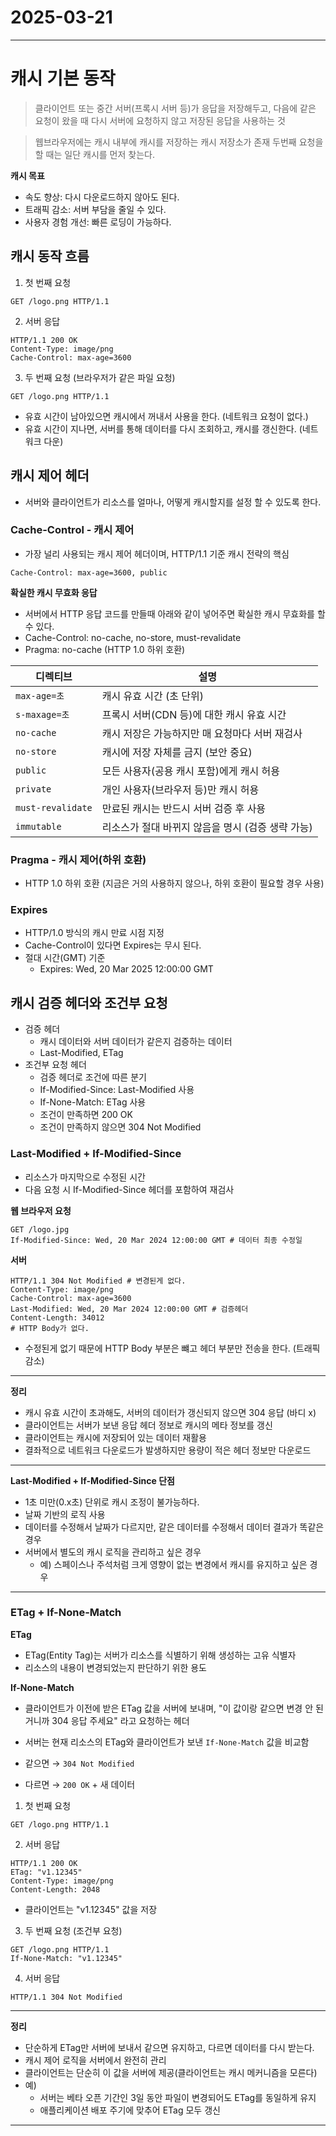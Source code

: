 # 2025-03-21
---

# 캐시 기본 동작
> 클라이언트 또는 중간 서버(프록시 서버 등)가 응답을 저장해두고, 다음에 같은 요청이 왔을 때
다시 서버에 요청하지 않고 저장된 응답을 사용하는 것

> 웹브라우저에는 캐시 내부에 캐시를 저장하는 캐시 저장소가 존재 
두번째 요청을 할 때는 일단 캐시를 먼저 찾는다.

**캐시 목표**
- 속도 향상: 다시 다운로드하지 않아도 된다.
- 트래픽 감소: 서버 부담을 줄일 수 있다.
- 사용자 경험 개선: 빠른 로딩이 가능하다.

## 캐시 동작 흐름
1. 첫 번째 요청
```http request
GET /logo.png HTTP/1.1
```
2. 서버 응답
```http request
HTTP/1.1 200 OK
Content-Type: image/png
Cache-Control: max-age=3600
```

3. 두 번째 요청 (브라우저가 같은 파일 요청)
```http request
GET /logo.png HTTP/1.1
```
- 유효 시간이 남아있으면 캐시에서 꺼내서 사용을 한다. (네트워크 요청이 없다.)
- 유효 시간이 지나면, 서버를 통해 데이터를 다시 조회하고, 캐시를 갱신한다. (네트워크 다운)

## 캐시 제어 헤더
- 서버와 클라이언트가 리소스를 얼마나, 어떻게 캐시할지를 설정 할 수 있도록 한다.

### Cache-Control - 캐시 제어 
- 가장 널리 사용되는 캐시 제어 헤더이며, HTTP/1.1 기준 캐시 전략의 핵심
```http request
Cache-Control: max-age=3600, public
```

**확실한 캐시 무효화 응답**
- 서버에서 HTTP 응답 코드를 만들때 아래와 같이 넣어주면 확실한 캐시 무효화를 할 수 있다. 
- Cache-Control: no-cache, no-store, must-revalidate  
- Pragma: no-cache (HTTP 1.0 하위 호환) 

| 디렉티브 | 설명 |
|----------|------|
| `max-age=초` | 캐시 유효 시간 (초 단위) |
| `s-maxage=초` | 프록시 서버(CDN 등)에 대한 캐시 유효 시간 |
| `no-cache` | 캐시 저장은 가능하지만 매 요청마다 서버 재검사 |
| `no-store` | 캐시에 저장 자체를 금지 (보안 중요) |
| `public` | 모든 사용자(공용 캐시 포함)에게 캐시 허용 |
| `private` | 개인 사용자(브라우저 등)만 캐시 허용 |
| `must-revalidate` | 만료된 캐시는 반드시 서버 검증 후 사용 |
| `immutable` | 리소스가 절대 바뀌지 않음을 명시 (검증 생략 가능) |

### Pragma - 캐시 제어(하위 호환)
- HTTP 1.0 하위 호환 (지금은 거의 사용하지 않으나, 하위 호환이 필요할 경우 사용) 

### Expires 
- HTTP/1.0 방식의 캐시 만료 시점 지정
- Cache-Control이 있다면 Expires는 무시 된다.
- 절대 시간(GMT) 기준
  - Expires: Wed, 20 Mar 2025 12:00:00 GMT

## 캐시 검증 헤더와 조건부 요청 
- 검증 헤더
  - 캐시 데이터와 서버 데이터가 같은지 검증하는 데이터
  - Last-Modified, ETag 
- 조건부 요청 헤더
  - 검증 헤더로 조건에 따른 분기
  - If-Modified-Since: Last-Modified 사용
  - If-None-Match: ETag 사용
  - 조건이 만족하면 200 OK
  - 조건이 만족하지 않으면 304 Not Modified 

### Last-Modified + If-Modified-Since
- 리소스가 마지막으로 수정된 시간
- 다음 요청 시 If-Modified-Since 헤더를 포함하여 재검사

**웹 브라우저 요청**
```http request
GET /logo.jpg
If-Modified-Since: Wed, 20 Mar 2024 12:00:00 GMT # 데이터 최종 수정일
```

**서버**
```http request
HTTP/1.1 304 Not Modified # 변경된게 없다. 
Content-Type: image/png
Cache-Control: max-age=3600
Last-Modified: Wed, 20 Mar 2024 12:00:00 GMT # 검증헤더 
Content-Length: 34012
# HTTP Body가 없다. 
```
- 수정된게 없기 때문에 HTTP Body 부분은 뺴고 헤더 부분만 전송을 한다. (트래픽 감소)

---

**정리**
- 캐시 유효 시간이 초과해도, 서버의 데이터가 갱신되지 않으면 304 응답 (바디 x)
- 클라이언트는 서버가 보낸 응답 헤더 정보로 캐시의 메타 정보를 갱신
- 클라이언트는 캐시에 저장되어 있는 데이터 재활용
- 결좌적으로 네트워크 다운로드가 발생하지만 용량이 적은 헤더 정보만 다운로드

---

**Last-Modified + If-Modified-Since 단점**
- 1초 미만(0.x초) 단위로 캐시 조정이 불가능하다.
- 날짜 기반의 로직 사용
- 데이터를 수정해서 날짜가 다르지만, 같은 데이터를 수정해서 데이터 결과가 똑같은 경우 
- 서버에서 별도의 캐시 로직을 관리하고 싶은 경우
  - 예) 스페이스나 주석처럼 크게 영향이 없는 변경에서 캐시를 유지하고 싶은 경우 
---

### ETag + If-None-Match
**ETag**
- ETag(Entity Tag)는 서버가 리소스를 식별하기 위해 생성하는 고유 식별자
- 리소스의 내용이 변경되었는지 판단하기 위한 용도

**If-None-Match**
- 클라이언트가 이전에 받은 ETag 값을 서버에 보내며, "이 값이랑 같으면 변경 안 된 거니까 304 응답 주세요" 라고 요청하는 헤더

- 서버는 현재 리소스의 ETag와 클라이언트가 보낸 `If-None-Match` 값을 비교함
- 같으면 → `304 Not Modified`
- 다르면 → `200 OK` + 새 데이터

1. 첫 번째 요청
```http request
GET /logo.png HTTP/1.1
```

2. 서버 응답
```http request
HTTP/1.1 200 OK
ETag: "v1.12345"
Content-Type: image/png
Content-Length: 2048
```
- 클라이언트는 "v1.12345" 값을 저장

3. 두 번째 요청 (조건부 요청)
```http request
GET /logo.png HTTP/1.1
If-None-Match: "v1.12345"
```

4. 서버 응답
```http request
HTTP/1.1 304 Not Modified
```

---

**정리**
- 단순하게 ETag만 서버에 보내서 같으면 유지하고, 다르면 데이터를 다시 받는다.
- 캐시 제어 로직을 서버에서 완전히 관리
- 클라이언트는 단순히 이 값을 서버에 제공(클라이언트는 캐시 메커니즘을 모른다)
- 예)
  - 서버는 베타 오픈 기간인 3일 동안 파일이 변경되어도 ETag를 동일하게 유지
  - 애플리케이션 배포 주기에 맞추어 ETag 모두 갱신

---


